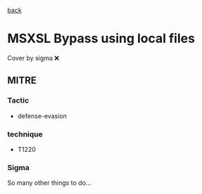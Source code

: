 [back](../index.md)
# MSXSL Bypass using local files
Cover by sigma :x: 

## MITRE
### Tactic
  - defense-evasion

### technique
  - T1220

### Sigma

 So many other things to do...